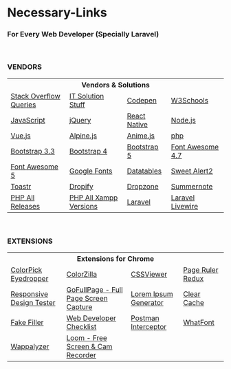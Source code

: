 # Necessary-Links

<h3>For Every Web Developer (Specially Laravel)</h3>

<br>
<h3>VENDORS</h3>

<table>
        <tr>
            <th colspan="4">
                Vendors & Solutions
            </th>
        </tr>
        <tr>
            <td>
                <a href="https://stackoverflow.com/questions">Stack Overflow Queries</a>
            </td>
            <td>
                <a href="https://www.itsolutionstuff.com/">IT Solution Stuff</a>
            </td>
            <td>
                <a href="https://codepen.io/">Codepen</a>
            </td>
            <td>
                <a href="https://www.w3schools.com/">W3Schools</a>
            </td>
        </tr>
        <tr>
            <td>
                <a href="https://www.javascript.com/" target="_blank">JavaScript</a>
            </td>
            <td>
                <a href="https://jquery.com/" target="_blank">jQuery</a>
            </td>
            <td>
                <a href="https://reactnative.dev/" target="_blank">React Native</a>
            </td>
            <td>
                <a href="https://nodejs.org/en/" target="_blank">Node.js</a>
            </td>
        </tr>
        <tr>
            <td>
                <a href="https://vuejs.org/" target="_blank">Vue.js</a>
            </td>
            <td>
                <a href="https://alpinejs.dev/">Alpine.js</a>
            </td>
            <td>
                <a href="https://animejs.com/">Anime.js</a>
            </td>
            <td>
                <a href="https://www.php.net/" target="_blank">php</a>
            </td>
        </tr>
        <tr>
            <td>
                <a href="https://getbootstrap.com/docs/3.3/" target="_blank">Bootstrap 3.3</a>
            </td>
            <td>
                <a href="https://getbootstrap.com/docs/4.0/getting-started/introduction/" target="_blank">Bootstrap 4</a>
            </td>
            <td>
                <a href="https://getbootstrap.com/docs/5.0/getting-started/introduction/" target="_blank">Bootstrap 5</a>
            </td>
            <td>
                <a href="https://fontawesome.com/v4.7/" target="_blank">Font Awesome 4.7</a>
            </td>
        </tr>
        <tr>
            <td>
                <a href="https://fontawesome.com/" target="_blank">Font Awesome 5</a>
            </td>
            <td>
                <a href="https://fonts.google.com/" target="_blank">Google Fonts</a>
            </td>
            <td>
                <a href="https://datatables.net/" target="_blank">Datatables</a>
            </td>
            <td>
                <a href="https://sweetalert2.github.io/" target="_blank">Sweet Alert2</a>
            </td>
        </tr>
        <tr>
            <td>
                <a href="https://github.com/CodeSeven/toastr" target="_blank">Toastr</a>
            </td>
            <td>
                <a href="https://github.com/JeremyFagis/dropify" target="_blank">Dropify</a>
            </td>
            <td>
                <a href="https://www.dropzone.dev/js/" target="_blank">Dropzone</a>
            </td>
            <td>
                <a href="https://summernote.org/" target="_blank">Summernote</a>
            </td>
        </tr>
        <tr>
            <td>
                <a href="https://windows.php.net/downloads/releases/archives/" target="_blank">PHP All Releases</a>
            </td>
            <td>
                <a href="https://sourceforge.net/projects/xampp/files/XAMPP%20Windows/" target="_blank">PHP All Xampp Versions</a>
            </td>
            <td>
                <a href="https://laravel.com/docs/8.x" target="_blank">Laravel</a>
            </td>
            <td>
                <a href="https://laravel-livewire.com/docs/2.x/quickstart" target="_blank">Laravel Livewire</a>
            </td>
        </tr>
    </table>

<br>
<h3>EXTENSIONS</h3>

<table>
    <tr>
        <th colspan="4">
            Extensions for Chrome
        </th>
    </tr>
    <tr>
        <td>
            <a
                href="https://chrome.google.com/webstore/detail/colorpick-eyedropper/ohcpnigalekghcmgcdcenkpelffpdolg/related">ColorPick
                Eyedropper</a>
        </td>
        <td>
            <a
                href="https://chrome.google.com/webstore/detail/colorzilla/bhlhnicpbhignbdhedgjhgdocnmhomnp">ColorZilla</a>
        </td>
        <td>
            <a
                href="https://chrome.google.com/webstore/detail/cssviewer/ggfgijbpiheegefliciemofobhmofgce/related">CSSViewer</a>
        </td>
        <td>
            <a href="https://chrome.google.com/webstore/detail/page-ruler-redux/giejhjebcalaheckengmchjekofhhmal">Page
                Ruler Redux</a>
        </td>
    </tr>
    <tr>
        <td>
            <a
                href="https://chrome.google.com/webstore/detail/responsive-design-tester/jjmifbmfdmkmpkminjccilaooelhmhen">Responsive
                Design Tester</a>
        </td>
        <td>
            <a
                href="https://chrome.google.com/webstore/detail/gofullpage-full-page-scre/fdpohaocaechififmbbbbbknoalclacl">GoFullPage
                - Full Page Screen Capture</a>
        </td>
        <td>
            <a
                href="https://chrome.google.com/webstore/detail/lorem-ipsum-generator-def/mcdcbjjoakogbcopinefncmkcamnfkdb/related">Lorem
                Ipsum Generator</a>
        </td>
        <td>
            <a href="https://chrome.google.com/webstore/detail/clear-cache/cppjkneekbjaeellbfkmgnhonkkjfpdn?hl=en">Clear
                Cache</a>
        </td>
    </tr>
    <tr>
        <td>
            <a href="https://chrome.google.com/webstore/detail/fake-filler/bnjjngeaknajbdcgpfkgnonkmififhfo">Fake
                Filler</a>
        </td>
        <td>
            <a
                href="https://chrome.google.com/webstore/detail/web-developer-checklist/iahamcpedabephpcgkeikbclmaljebjp/related?hl=en">Web
                Developer Checklist</a>
        </td>
        <td>
            <a href="https://chrome.google.com/webstore/detail/postman-interceptor/aicmkgpgakddgnaphhhpliifpcfhicfo">Postman
                Interceptor</a>
        </td>
        <td>
            <a
                href="https://chrome.google.com/webstore/detail/whatfont/jabopobgcpjmedljpbcaablpmlmfcogm/related">WhatFont</a>
        </td>
    </tr>
    <tr>
        <td>
            <a href="https://chrome.google.com/webstore/detail/wappalyzer/gppongmhjkpfnbhagpmjfkannfbllamg/related">Wappalyzer</a>
        </td>
        <td>
            <a href="https://chrome.google.com/webstore/detail/loom-%E2%80%93-free-screen-and-ca/liecbddmkiiihnedobmlmillhodjkdmb">Loom - Free Screen & Cam Recorder </a>
        </td>
        <td>
        </td>
        <td>
        </td>
    </tr>
</table>
